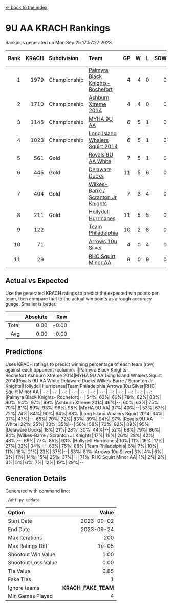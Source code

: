 [<- back to the index](readme.md)
# 9U AA KRACH Rankings
Rankings generated on Mon Sep 25 17:57:27 2023.

Rank|KRACH|Subdivision|Team|GP|W|L|SOW|SOL|T|SoS|Exp Wins|Win Diff
---:|---:|:---|:---|---:|---:|---:|---:|---:|---:|---:|---:|---:
1|1979|Championship|[Palmyra Black Knights- Rochefort](https://gamesheetstats.com/seasons/3659/teams/140260/schedule)|4|4|0|0|0|0|349|4.8|-0.0
2|1710|Championship|[Ashburn Xtreme 2014](https://gamesheetstats.com/seasons/3659/teams/140217/schedule)|4|4|0|0|0|0|301|4.8|-0.0
3|1145|Championship|[MYHA 9U AA](https://gamesheetstats.com/seasons/3659/teams/140222/schedule)|6|5|1|0|0|0|412|5.8|-0.0
4|1023|Championship|[Long Island Whalers Squirt 2014](https://gamesheetstats.com/seasons/3659/teams/140221/schedule)|6|5|1|0|0|0|386|5.8|-0.0
5|561|Gold|[Royals 9U AA White](https://gamesheetstats.com/seasons/3659/teams/140225/schedule)|7|5|1|0|0|1|237|6.7|0.0
6|445|Gold|[Delaware Ducks](https://gamesheetstats.com/seasons/3659/teams/140218/schedule)|11|5|6|0|0|0|893|5.8|-0.0
7|404|Gold|[Wilkes-Barre / Scranton Jr Knights](https://gamesheetstats.com/seasons/3659/teams/140228/schedule)|7|3|4|0|0|0|845|3.9|0.0
8|211|Gold|[Hollydell Hurricanes](https://gamesheetstats.com/seasons/3659/teams/140220/schedule)|11|5|5|0|0|1|290|6.7|0.0
9|122||[Team Philadelphia](https://gamesheetstats.com/seasons/3659/teams/140226/schedule)|10|2|8|0|0|0|802|2.8|-0.0
10|71||[Arrows 10u Silver](https://gamesheetstats.com/seasons/3659/teams/140216/schedule)|4|0|4|0|0|0|514|0.9|0.0
11|29||[RHC Squirt Minor AA](https://gamesheetstats.com/seasons/3659/teams/140224/schedule)|9|0|9|0|0|0|494|0.9|0.0

## Actual vs Expected
Use the generated KRACH ratings to predict the expected win points per team, then compare that to the actual win points as a rough accuracy guage. Smaller is better.

||Absolute|Raw
|---:|---:|---:
|Total|0.00|-0.00
|Avg|0.00|-0.00

## Predictions
Uses KRACH ratings to predict winning percentage of each team (row) against each opponent (column).
||Palmyra Black Knights- Rochefort|Ashburn Xtreme 2014|MYHA 9U AA|Long Island Whalers Squirt 2014|Royals 9U AA White|Delaware Ducks|Wilkes-Barre / Scranton Jr Knights|Hollydell Hurricanes|Team Philadelphia|Arrows 10u Silver|RHC Squirt Minor AA
| --: | --: | --: | --: | --: | --: | --: | --: | --: | --: | --: | --: 
|Palmyra Black Knights- Rochefort|--| 54%| 63%| 66%| 78%| 82%| 83%| 90%| 94%| 97%| 99%
|Ashburn Xtreme 2014| 46%|--| 60%| 63%| 75%| 79%| 81%| 89%| 93%| 96%| 98%
|MYHA 9U AA| 37%| 40%|--| 53%| 67%| 72%| 74%| 84%| 90%| 94%| 98%
|Long Island Whalers Squirt 2014| 34%| 37%| 47%|--| 65%| 70%| 72%| 83%| 89%| 94%| 97%
|Royals 9U AA White| 22%| 25%| 33%| 35%|--| 56%| 58%| 73%| 82%| 89%| 95%
|Delaware Ducks| 18%| 21%| 28%| 30%| 44%|--| 52%| 68%| 79%| 86%| 94%
|Wilkes-Barre / Scranton Jr Knights| 17%| 19%| 26%| 28%| 42%| 48%|--| 66%| 77%| 85%| 93%
|Hollydell Hurricanes| 10%| 11%| 16%| 17%| 27%| 32%| 34%|--| 63%| 75%| 88%
|Team Philadelphia|  6%|  7%| 10%| 11%| 18%| 21%| 23%| 37%|--| 63%| 81%
|Arrows 10u Silver|  3%|  4%|  6%|  6%| 11%| 14%| 15%| 25%| 37%|--| 71%
|RHC Squirt Minor AA|  1%|  2%|  2%|  3%|  5%|  6%|  7%| 12%| 19%| 29%|--

## Generation Details

Generated with command line:
```
./ahf.py update
```

| Option | Value |
| :----- | ----: |
| Start Date | 2023-09-02 |
| End Date | 2023-09-24 |
| Max Iterations | 200 |
| Max Ratings Diff | 1e-05 |
| Shootout Win Value | 1.00 |
| Shootout Loss Value | 0.00 |
| Tie Value | 0.85 |
| Fake Ties | 1 |
| Ignore teams | __KRACH_FAKE_TEAM__ |
| Min Games Played | 4 |

